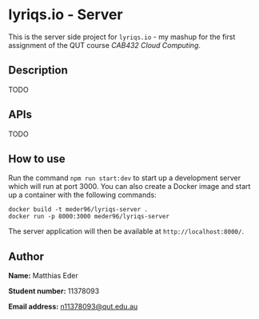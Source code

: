 # lyriqs.io - Server

This is the server side project for `lyriqs.io` - my mashup for the first assignment of the QUT course *CAB432 Cloud Computing*.

## Description
TODO

## APIs
TODO

## How to use
Run the command `npm run start:dev` to start up a development server which will run at port 3000. You can also create a Docker image and start up a container with the following commands: 
```
docker build -t meder96/lyriqs-server .
docker run -p 8000:3000 meder96/lyriqs-server
```
The server application will then be available at `http://localhost:8000/`.


## Author

**Name:** Matthias Eder

**Student number:** 11378093

**Email address:** n11378093@qut.edu.au